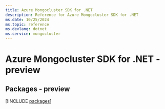 ```yaml
---
title: Azure Mongocluster SDK for .NET
description: Reference for Azure Mongocluster SDK for .NET
ms.date: 10/25/2024
ms.topic: reference
ms.devlang: dotnet
ms.service: mongocluster
---
```

# Azure Mongocluster SDK for .NET - preview
## Packages - preview
[!INCLUDE [packages](mongocluster-index.md)]